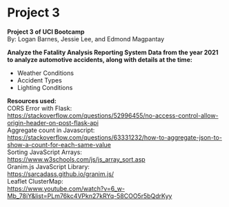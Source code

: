 # Project 3
<b>Project 3 of UCI Bootcamp</b></br>
By: Logan Barnes, Jessie Lee, and Edmond Magpantay</br>

<b>Analyze the Fatality Analysis Reporting System Data from the year 2021 to analyze automotive accidents, along with details at the time:</b></br>
<ul>
<li>Weather Conditions</li>
<li>Accident Types</li>
<li>Lighting Conditions</li>
</ul>



<b>Resources used:</b></br>
CORS Error with Flask:</br>
https://stackoverflow.com/questions/52996455/no-access-control-allow-origin-header-on-post-flask-api</br>
Aggregate count in Javascript:</br>
https://stackoverflow.com/questions/63331232/how-to-aggregate-json-to-show-a-count-for-each-same-value</br>
Sorting JavaScript Arrays:</br>
https://www.w3schools.com/js/js_array_sort.asp</br>
Granim.js JavaScript Library:</br>
https://sarcadass.github.io/granim.js/</br>
Leaflet ClusterMap:</br>
https://www.youtube.com/watch?v=6_w-Mb_78iY&list=PLm76kc4VPkn27kRYq-58COO5r5bQdrKyy</br>